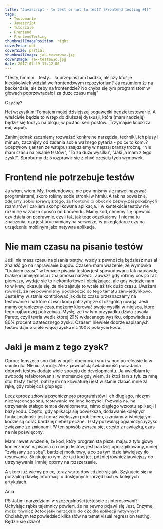 ```yaml
---
title: "Javascript - to test or not to test? [Frontend testing #1]"
tags:
  - Testowanie
  - Javascript
  - Tutoriale
  - Frontend
  - FrontendTesting
thumbnailImagePosition: right
coverMeta: out
coverSize: partial
thumbnailImage: jak-testowac.jpg
coverImage: jak-testowac.jpg
date: 2017-07-29 15:12:00
---
```

"Testy, hmmm... testy... Ja przepraszam bardzo, ale czy ktoś je kiedykolwiek widział we frontendowym repozytorium? Ja rozumiem że na backendzie, ale żeby na frontendzie? No chyba się tym programistom w głowach poprzewracało i za dużo czasu mają"

Czyżby?
<!--more-->

Hej wszystkim!
Tematem mojej dzisiejszej pogawędki będzie testowanie. A właściwie będzie to wstęp do dłuższej dyskusji, która (mam nadzieję) będzie się toczyć na blogu, w postaci serii postów. (Trzymajcie kciuki za mój zapał).

Zanim jednak zaczniemy rozważać konkretne narzędzia, techniki, ich plusy i minusy, zacznijmy od zadania sobie ważnego pytania - po co to komu?
Sceptyków (jak ten ze wstępu) znajdziemy w najszej branży trochę. "Nie mam czasu na pisanie testów", "To za dużo wysiłku", "Jaki ja mam z tego zysk?". Spróbujmy dziś rozprawić się z choć częścią tych wymówek.

# Frontend nie potrzebuje testów
Ja wiem, wiem. My, frontendowcy, nie powinniśmy się nawet nazywać programistami, skoro robimy sobie stronki w htmlu. A tak na poważnie, zdajemy sobie sprawę z tego, że frontend to obecnie zazwyczaj pokaźnych rozmiarów i całkiem skomplikowana aplikacja. I w kontekście testów nie różni się w żaden sposób od backendu. Mamy kod, chcemy się upewnić czy działa on poprawnie, czyli tak, jak tego oczekujemy. I nie ma tu znaczenia, czy jest uruchamiany na serwerze, w przeglądarce czy na urządzeniu mobilnym jako natywna aplikacja.

# Nie mam czasu na pisanie testów
Jeśli nie masz czasu na pisania testów, wtedy z pewnością będziesz musiał znaleźć go na naprawianie bugów.
Czasem mam wrażenie, że wymówka "brakiem czasu" w temacie pisania testów jest spowodowana tak naprawdę brakiem umiejętności i znajomości narzędzi. Zawsze gdy robimy coś po raz pierwszy, wydaje się to niekomfortowe i obciążające, ale gdy wejdzie nam to w krew, okazuje się, że nie zajmuje to wcale aż tak dużo czasu.
Uważam również, że nie powinniśmy podchodzić do tego tematu zero-jedynkowo. Jesteśmy w stanie kontrolować jak dużo czasu przeznaczamy na testowanie i na które części kodu patrzymy ze szczególną uwagą. Jeśli mamy ograniczony czas, możemy kierować swoje wysiłki w miejsca, które tego najbardziej potrzebują. Myślę, że i w tym przypadku działa zasada Pareto, czyli teoria wedle której 20% wkładanego wysiłku, odpowiada za 80% procent ostatecznego zysku. Czasem niewiele dobrze napisanych testów daje o wiele więcej zysku niż 100% pokrycie kodu.

# Jaki ja mam z tego zysk?
Oprócz lepszego snu (lub w ogóle obecności snu) w noc po releasie to w sumie nic.
Nie no, żartuję. Ale z pewnością świadomość posiadania dobrych testów dodaje wiele spokoju do developmentu. Ja uwielbiam tę swobodę refaktorowania, w momencie gdy wiem, że ktoś tam z tyłu za mną stoi (testy, testy), patrzy mi na klawiaturę i jest w stanie złapać mnie za rękę, gdy robię coś głupiego.

Lecz oprócz zdrowia psychicznego programistów i ich długiego, niczym niezmąconego snu, testowanie ma inne korzyści. Pozwala np. na utrzymanie stałego tempa developmentu, mimo ciągłego wzrostu aplikacji i bazy kodu. Często, gdy aplikacja się powiększa, dodawanie kolejnych funkcjonalności jest coraz większym problemem, a zmiany w istniejącym kodzie są coraz bardziej niebezpieczne. Testy pozwalają ograniczyć ryzyko związane ze zmianami. W ten sposób zwraca się, często z nawiązką, czas na nie poświęcony.

Mam nawet wrażenie, że kod, który programista pisze, mając z tyłu głowy konieczność napisania do niego testów, jest bardziej uporządkowany, mniej "związany ze sobą", bardziej modułowy, a co za tym idzie łatwiejszy do testowania. Skutkuje to tym, że taki kod jest później również łatwiejszy do utrzymywania i mniej oporny na rozszerzanie.

A skoro już wiemy po co, teraz warto dowiedzieć się jak. Szykujcie się na porządną dawkę informacji o dostępnych narzędziach w kolejnych artykułach.

Ania

PS
Jakimi narzędziami w szczególności jesteście zainteresowani? Uchylając rąbka tajemnicy powiem, że na pewno pojawi się Jest, Enzyme, może również Detox jako narzędzie do e2e dla aplikacji natywnych. Chciałabym też powiedzieć kilka słów na temat visual regression testing. Będzie się działo!
